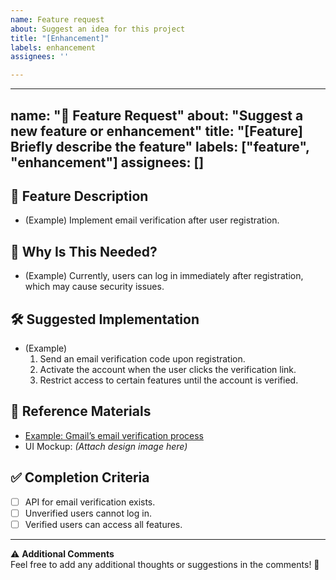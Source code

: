 ```yaml
---
name: Feature request
about: Suggest an idea for this project
title: "[Enhancement]"
labels: enhancement
assignees: ''

---
```


---
name: "🚀 Feature Request"
about: "Suggest a new feature or enhancement"
title: "[Feature] Briefly describe the feature"
labels: ["feature", "enhancement"]
assignees: []
---

## 🚀 Feature Description
<!-- Briefly describe the feature you want to add. -->
- (Example) Implement email verification after user registration.

## 📌 Why Is This Needed?
<!-- Explain why this feature is necessary and what problem it solves. -->
- (Example) Currently, users can log in immediately after registration, which may cause security issues.

## 🛠 Suggested Implementation
<!-- Describe the expected implementation or any considerations. -->
- (Example)
  1. Send an email verification code upon registration.
  2. Activate the account when the user clicks the verification link.
  3. Restrict access to certain features until the account is verified.

## 📸 Reference Materials
<!-- Add any relevant references (documents, images, links, etc.). -->
- [Example: Gmail’s email verification process](https://example.com/reference)
- UI Mockup: *(Attach design image here)*

## ✅ Completion Criteria
<!-- Define the conditions that indicate this feature is fully implemented. -->
- [ ] API for email verification exists.
- [ ] Unverified users cannot log in.
- [ ] Verified users can access all features.

---
⚠ **Additional Comments**  
Feel free to add any additional thoughts or suggestions in the comments! 🙌
